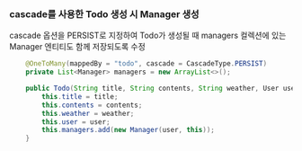### cascade를 사용한 Todo 생성 시 Manager 생성
cascade 옵션을 PERSIST로 지정하여 Todo가 생성될 때 managers 컬렉션에 있는 Manager 엔티티도 함께 저장되도록 수정

```java
    @OneToMany(mappedBy = "todo", cascade = CascadeType.PERSIST)
    private List<Manager> managers = new ArrayList<>();

    public Todo(String title, String contents, String weather, User user) {
        this.title = title;
        this.contents = contents;
        this.weather = weather;
        this.user = user;
        this.managers.add(new Manager(user, this));
    }
```